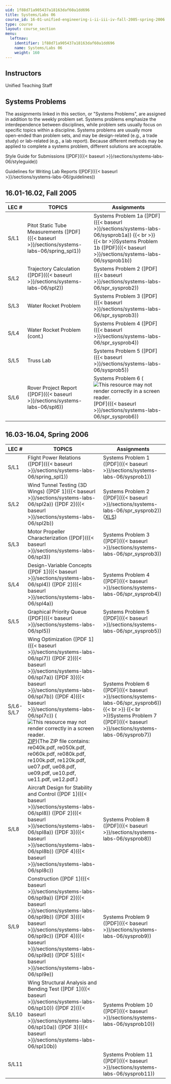 ```yaml
---
uid: 1f88d71a905437a18163daf60a1dd696
title: Systems/Labs 06
course_id: 16-01-unified-engineering-i-ii-iii-iv-fall-2005-spring-2006
type: course
layout: course_section
menu:
  leftnav:
    identifier: 1f88d71a905437a18163daf60a1dd696
    name: Systems/Labs 06
    weight: 160
---
```


Instructors
-----------

Unified Teaching Staff

Systems Problems
----------------

The assignments linked in this section, or "Systems Problems", are assigned in addition to the weekly problem set. Systems problems emphasize the interdependence between disciplines, while problem sets usually focus on specific topics within a discipline. Systems problems are usually more open-ended than problem sets, and may be design-related (e.g., a trade study) or lab-related (e.g., a lab report). Because different methods may be applied to complete a systems problem, different solutions are acceptable.

Style Guide for Submissions ([PDF]({{< baseurl >}}/sections/systems-labs-06/styleguide))

Guidelines for Writing Lab Reports ([PDF]({{< baseurl >}}/sections/systems-labs-06/guidelines))

16.01-16.02, Fall 2005
----------------------

| LEC # | TOPICS | Assignments |
| --- | --- | --- |
| S/L1 | Pitot Static Tube Measurements ([PDF]({{< baseurl >}}/sections/systems-labs-06/spring_spl1)) | Systems Problem 1a ([PDF]({{< baseurl >}}/sections/systems-labs-06/sysprob1a))  {{< br >}}  {{< br >}}Systems Problem 1b ([PDF]({{< baseurl >}}/sections/systems-labs-06/sysprob1b)) |
| S/L2 | Trajectory Calculation ([PDF]({{< baseurl >}}/sections/systems-labs-06/spl2)) | Systems Problem 2 ([PDF]({{< baseurl >}}/sections/systems-labs-06/spr_sysprob2)) |
| S/L3 | Water Rocket Problem | Systems Problem 3 ([PDF]({{< baseurl >}}/sections/systems-labs-06/spr_sysprob3)) |
| S/L4 | Water Rocket Problem (cont.) | Systems Problem 4 ([PDF]({{< baseurl >}}/sections/systems-labs-06/spr_sysprob4)) |
| S/L5 | Truss Lab | Systems Problem 5 ([PDF]({{< baseurl >}}/sections/systems-labs-06/sysprob5)) |
| S/L6 | Rover Project Report ([PDF]({{< baseurl >}}/sections/systems-labs-06/spl6)) | Systems Problem 6 (![This resource may not render correctly in a screen reader.](/images/inacessible.gif)[PDF]({{< baseurl >}}/sections/systems-labs-06/spr_sysprob6)) 

16.03-16.04, Spring 2006
------------------------

| LEC # | TOPICS | Assignments |
| --- | --- | --- |
| S/L1 | Flight Power Relations ([PDF]({{< baseurl >}}/sections/systems-labs-06/spring_spl1)) | Systems Problem 1 ([PDF]({{< baseurl >}}/sections/systems-labs-06/sysprob1)) |
| S/L2 | Wind Tunnel Testing (3D Wings) ([PDF 1]({{< baseurl >}}/sections/systems-labs-06/spl2a)) ([PDF 2]({{< baseurl >}}/sections/systems-labs-06/spl2b)) | Systems Problem 2 ([PDF]({{< baseurl >}}/sections/systems-labs-06/spr_sysprob2)) ([XLS](https://open-learning-course-data-production.s3.amazonaws.com/16-01-unified-engineering-i-ii-iii-iv-fall-2005-spring-2006/634f6a3b158d3d9910554035eee4d034_sysprob2.xls)) |
| S/L3 | Motor Propeller Characterization ([PDF]({{< baseurl >}}/sections/systems-labs-06/spl3)) | Systems Problem 3 ([PDF]({{< baseurl >}}/sections/systems-labs-06/spr_sysprob3)) |
| S/L4 | Design-Variable Concepts ([PDF 1]({{< baseurl >}}/sections/systems-labs-06/spl4)) ([PDF 2]({{< baseurl >}}/sections/systems-labs-06/spl4a)) | Systems Problem 4 ([PDF]({{< baseurl >}}/sections/systems-labs-06/spr_sysprob4)) |
| S/L5 | Graphical Priority Queue ([PDF]({{< baseurl >}}/sections/systems-labs-06/spl5)) | Systems Problem 5 ([PDF]({{< baseurl >}}/sections/systems-labs-06/spr_sysprob5)) |
| S/L6-S/L7 | Wing Optimization ([PDF 1]({{< baseurl >}}/sections/systems-labs-06/spl7)) ([PDF 2]({{< baseurl >}}/sections/systems-labs-06/spl7a)) ([PDF 3]({{< baseurl >}}/sections/systems-labs-06/spl7b)) ([PDF 4]({{< baseurl >}}/sections/systems-labs-06/spl7c)) (![This resource may not render correctly in a screen reader.](/images/inacessible.gif) [ZIP](https://open-learning-course-data-production.s3.amazonaws.com/16-01-unified-engineering-i-ii-iii-iv-fall-2005-spring-2006/c64a3777089f029dd9859b0d40d0623a_spl7d.zip))(The ZIP file contains: re040k.pdf, re050k.pdf, re060k.pdf, re080k.pdf, re100k.pdf, re120k.pdf, ue07.pdf, ue08.pdf, ue09.pdf, ue10.pdf, ue11.pdf, ue12.pdf.) | Systems Problem 6 ([PDF]({{< baseurl >}}/sections/systems-labs-06/spr_sysprob6))  {{< br >}}  {{< br >}}Systems Problem 7 ([PDF]({{< baseurl >}}/sections/systems-labs-06/sysprob7)) |
| S/L8 | Aircraft Design for Stability and Control ([PDF 1]({{< baseurl >}}/sections/systems-labs-06/spl8)) ([PDF 2]({{< baseurl >}}/sections/systems-labs-06/spl8a)) ([PDF 3]({{< baseurl >}}/sections/systems-labs-06/spl8b)) ([PDF 4]({{< baseurl >}}/sections/systems-labs-06/spl8c)) | Systems Problem 8 ([PDF]({{< baseurl >}}/sections/systems-labs-06/sysprob8)) |
| S/L9 | Construction ([PDF 1]({{< baseurl >}}/sections/systems-labs-06/spl9a)) ([PDF 2]({{< baseurl >}}/sections/systems-labs-06/spl9b)) ([PDF 3]({{< baseurl >}}/sections/systems-labs-06/spl9c)) ([PDF 4]({{< baseurl >}}/sections/systems-labs-06/spl9d)) ([PDF 5]({{< baseurl >}}/sections/systems-labs-06/spl9e)) | Systems Problem 9 ([PDF]({{< baseurl >}}/sections/systems-labs-06/sysprob9)) |
| S/L10 | Wing Structural Analysis and Bending Test ([PDF 1]({{< baseurl >}}/sections/systems-labs-06/spl10)) ([PDF 2]({{< baseurl >}}/sections/systems-labs-06/spl10a)) ([PDF 3]({{< baseurl >}}/sections/systems-labs-06/spl10b)) | Systems Problem 10 ([PDF]({{< baseurl >}}/sections/systems-labs-06/sysprob10)) |
| S/L11 | &nbsp; | Systems Problem 11 ([PDF]({{< baseurl >}}/sections/systems-labs-06/sysprob11))